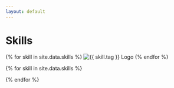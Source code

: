 ```yaml
---
layout: default
---
```


<div>
    <h1 class="skills-title">Skills</h1>
<!-- TODO: Use data to make skills appear -->
    <div class="skills-wrapper">
        {% for skill in site.data.skills %}
            <img src="{{ skill.image }}" alt="{{ skill.tag }} Logo" onclick="toggleModule(this.id)" id="{{ skill.tag }}">
        {% endfor %}
    </div>
</div>

{% for skill in site.data.skills %}
<div class="module" id="module-{{ skill.tag }}" style="display:none;">
    <div class="module-content">
    <a class="closing-button" href="#" onclick="toggleModule('{{ skill.tag }}')"><i class="fa fa-times"></i></a>
        <div class="skills-detail-header">
            <img src="{{ skill.image }}" alt="{{ skill.tag }} Logo">
            <h1>{{ skill.title }}</h1>
        </div>
        <p>
            {{ skill.content }}
        </p>
    </div>
</div>
{% endfor %}